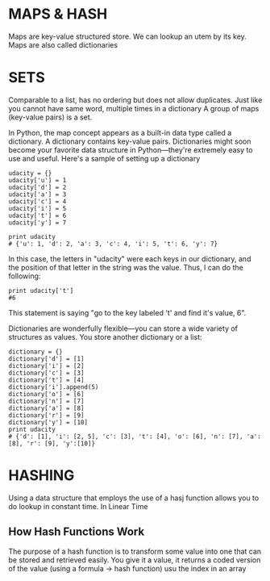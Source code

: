 # MAPS & HASH

Maps are key-value structured store. We can lookup an utem by its key. Maps are also called dictionaries

# SETS

Comparable to a list, has no ordering but does not allow duplicates. Just like you cannot have same word, multiple times in a dictionary
A group of maps (key-value pairs) is a set.

In Python, the map concept appears as a built-in data type called a dictionary. A dictionary contains key-value pairs. Dictionaries might soon become your favorite data structure in Python—they're extremely easy to use and useful. Here's a sample of setting up a dictionary

```
udacity = {}
udacity['u'] = 1
udacity['d'] = 2
udacity['a'] = 3
udacity['c'] = 4
udacity['i'] = 5
udacity['t'] = 6
udacity['y'] = 7

print udacity
# {'u': 1, 'd': 2, 'a': 3, 'c': 4, 'i': 5, 't': 6, 'y': 7}
```

In this case, the letters in "udacity" were each keys in our dictionary, and the position of that letter in the string was the value. Thus, I can do the following:

```
print udacity['t']
#6
```

This statement is saying "go to the key labeled 't' and find it's value, 6".

Dictionaries are wonderfully flexible—you can store a wide variety of structures as values. You store another dictionary or a list:

```
dictionary = {}
dictionary['d'] = [1]
dictionary['i'] = [2]
dictionary['c'] = [3]
dictionary['t'] = [4]
dictionary['i'].append(5)
dictionary['o'] = [6]
dictionary['n'] = [7]
dictionary['a'] = [8]
dictionary['r'] = [9]
dictionary['y'] = [10]
print udacity
# {'d': [1], 'i': [2, 5], 'c': [3], 't': [4], 'o': [6], 'n': [7], 'a': [8], 'r': [9], 'y':[10]}
```

# HASHING

Using a data structure that employs the use of a hasj function allows you to do lookup in constant time.
In Linear Time

## How Hash Functions Work

The purpose of a hash function is to transform some value into one that can be stored and retrieved easily.
You give it a value, it returns a coded version of the value (using a formula -> hash function) usu the index in an array
